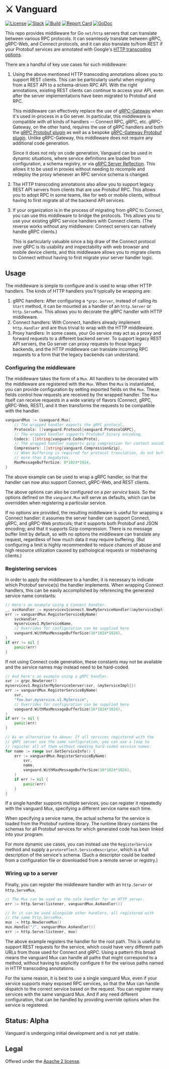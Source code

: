 # ⚔️ Vanguard

[![License](https://img.shields.io/github/license/bufbuild/vanguard-go?color=blue)][badges_license]
[![Slack](https://img.shields.io/badge/slack-buf-%23e01563)][badges_slack]
[![Build](https://github.com/bufbuild/vanguard-go/actions/workflows/ci.yaml/badge.svg?branch=main)](https://github.com/bufbuild/vanguard-go/actions/workflows/ci.yaml)
[![Report Card](https://goreportcard.com/badge/github.com/bufbuild/vanguard-go)](https://goreportcard.com/report/github.com/bufbuild/vanguard-go)
[![GoDoc](https://pkg.go.dev/badge/github.com/bufbuild/vanguard-go.svg)](https://pkg.go.dev/github.com/bufbuild/vanguard-go)

This repo provides middleware for Go `net/http` servers that can translate between various
RPC protocols. It can seamlessly translate between gRPC, gRPC-Web, and Connect protocols,
and it can also translate to/from REST if your Protobuf services are annotated with Google's
[HTTP transcoding options](https://github.com/googleapis/googleapis/blob/master/google/api/http.proto#L44).

There are a handful of key use cases for such middleware:
1. Using the above mentioned HTTP transcoding annotations allows you to support REST
   clients. This can be particularly useful when migrating from a REST API to a schema-driven
   RPC API. With the right annotations, existing REST clients can continue to access
   your API, even after the server implementations have been migrated to Protobuf and RPC.

   This middleware can effectively replace the use of [gRPC-Gateway](https://github.com/grpc-ecosystem/grpc-gateway#readme)
   when it's used in-process in a Go server. In particular, this middleware is compatible
   with _all_ kinds of handlers -- Connect RPC, gRPC, etc. gRPC-Gateway, on the other hand,
   requires the use of gRPC handlers and both the [gRPC Protobuf plugin](https://pkg.go.dev/google.golang.org/grpc/cmd/protoc-gen-go-grpc)
   as well as a bespoke [gRPC-Gateway Protobuf plugin](https://pkg.go.dev/github.com/grpc-ecosystem/grpc-gateway/protoc-gen-grpc-gateway).
   Unlike gRPC-Gateway, this middleware does not require any additional code generation.

   Since it does not rely on code generation, Vanguard can be used in dynamic situations,
   where service definitions are loaded from configuration, a schema registry, or via
   [gRPC Server Reflection](https://github.com/grpc/grpc/blob/master/doc/server-reflection.md).
   This allows it to be used in proxies without needing to recompile and redeploy the proxy
   whenever an RPC service schema is changed.

2. The HTTP transcoding annotations also allow you to support legacy REST API servers
   from clients that are use Protobuf RPC. This allows you to adopt RPC in some teams,
   like for web or mobile clients, without having to first migrate all of the backend
   API services.

3. If your organization is in the process of migrating from gRPC to Connect, you can use
   this middleware to bridge the protocols. This allows you to use your existing gRPC
   service handlers with Connect clients. (The reverse works without any middleware:
   Connect servers can natively handle gRPC clients.)

   This is particularly valuable since a big draw of the Connect protocol over gRPC is its
   usability and inspectability with web browser and mobile device clients, and this
   middleware allows you to migrate clients to Connect without having to first migrate
   your server handler logic.


## Usage

The middleware is simple to configure and is used to wrap other HTTP handlers. The
kinds of HTTP handlers you'll typically be wrapping are:
1. gRPC handlers: After configuring a `*grpc.Server`, instead of calling its `Start`
   method, it can be mounted as a handler of an `http.Server` or `http.ServeMux`.
   This allows you to decorate the gRPC handler with HTTP middleware.
2. Connect handlers: With Connect, handlers already implement `http.Handler` and are
   thus trivial to wrap with the HTTP middleware.
3. Proxy handlers: In some cases, your Go service may act as a proxy and forward
   requests to a different backend server. To support legacy REST API servers, the
   Go server can proxy requests to those legacy backends, and the HTTP middleware can
   translate incoming RPC requests to a form that the legacy backends can understand.

### Configuring the middleware

The middleware takes the form of a `Mux`. All handlers to be decorated with the
middleware are registered with the `Mux`. When the `Mux` is instantiated, you can
provide configuration by setting exported fields on the `Mux`. These fields control
how requests are received by the wrapped handler. The `Mux` itself can receive
requests in a wide variety of flavors (Connect, gRPC, gRPC-Web, REST), and it then
transforms the requests to be compatible with the handler.
```go
vanguardMux := &vanguard.Mux{
	// The wrapped handler expects the gRPC protocol.
	Protocols: []vanguard.Protocol{vanguard.ProtocolGRPC},
	// The wrapped handler supports Protobuf binary encoding.
	Codecs: []string{vanguard.CodecProto},
	// The wrapped handler supports gzip compression for content encoding.
	Compressors: []string{vanguard.CompressionGzip},
	// When buffering is required for protocol translation, do not buffer
	// more than 8 megabytes.
	MaxMessageBufferSize: 8*1024*1024,
}
```
The above example can be used to wrap a gRPC handler, so that the handler can
now also support Connect, gRPC-Web, and REST clients.

The above options can also be configured on a _per service_ basis. So the options
defined on the `vanguard.Mux` will serve as defaults, which can be overridden when
registering a particular service.

If no options are provided, the resulting middleware is useful for wrapping a
Connect handler: it assumes the server handler can support Connect, gRPC, and gRPC-Web
protocols; that it supports both Protobuf and JSON encoding; and that it supports
Gzip compression. There is no message buffer limit by default, so with no options the
middleware can translate any request, regardless of how much data it may require
buffering. (But configuring a limit is highly recommended to reduce chances of abuse
and high resource utilization caused by pathological requests or misbehaving clients.)

### Registering services

In order to apply the middleware to a handler, it is necessary to indicate
which Protobuf service(s) the handler implements. When wrapping Connect handlers,
this can be easily accomplished by referencing the generated service name constants:

```go
// Here's an example using a Connect handler.
_, svcHandler := myservicev1connect.NewMyServiceHandler(&myServiceImpl{})
err := vanguardMux.RegisterServiceByName(
	svcHandler,
	myservicev1.MyServiceName,
	// Overrides for configuration can be supplied here
	vanguard.WithMaxMessageBufferSize(16*1024*1024),
)
if err != nil {
	panic(err)
}
```
If not using Connect code generation, these constants may not be available and
the service names may instead need to be hard-coded.
```go
// And here's an example using a gRPC handler.
svr := grpc.NewServer()
myservicev1.RegisterMyServiceServer(svr, &myServiceImpl{})
err := vanguardMux.RegisterServiceByName(
	svr,
	"foo.bar.myservice.v1.MyService",
	// Overrides for configuration can be supplied here
	vanguard.WithMaxMessageBufferSize(16*1024*1024),
)
if err != nil {
	panic(err)
}

// As an alternative to above: If all services registered with the
// gRPC server use the same configuration, you can use a loop to
// register all of them without needing hard-coded service names:
for name := range svr.GetServiceInfo() {
	err := vanguardMux.RegisterServiceByName(
		svr,
		name,
		vanguard.WithMaxMessageBufferSize(16*1024*1024),
	)
	if err != nil {
		panic(err)
	}
}
```

If a single handler supports multiple services, you can register it repeatedly
with the vanguard Mux, specifying a different service name each time.

When specifying a service name, the actual schema for the service is loaded from
the Protobuf runtime library. The runtime library contains the schemas for all
Protobuf services for which generated code has been linked into your program.

For more dynamic use cases, you can instead use the `RegisterService` method and
supply a `protoreflect.ServiceDescriptor`, which is a full description of the
service's schema. (Such a descriptor could be loaded from a configuration file
or downloaded from a remote server or registry.)

### Wiring up to a server

Finally, you can register the middleware handler with an `http.Server` or
`http.ServeMux`.

```go
// The Mux can be used as the sole handler for an HTTP server.
err := http.Serve(listener, vanguardMux.AsHandler())

// Or it can be used alongside other handlers, all registered with
// the same http.ServeMux.
mux := http.NewServeMux()
mux.Handle("/", vanguardMux.AsHandler())
err := http.Serve(listener, mux)
```
The above example registers the handler for the root path. This is useful
to support REST requests for the service, which could have very different
path URLs from those used for Connect and gRPC. Using a pattern this broad
means the vanguard Mux can handle all paths that might correspond to a method,
without having to explicitly configure it for the various paths named in HTTP
transcoding annotations.

For the same reason, it is best to use a single vanguard Mux, even if your
service supports many exposed RPC services, so that the Mux can handle
dispatch to the correct service based on the request. You can register many
services with the same vanguard Mux. And if any need different configuration,
that can be handled by providing override options when the service is
registered.


## Status: Alpha

Vanguard is undergoing initial development and is not yet stable.


## Legal

Offered under the [Apache 2 license][badges_license].


[badges_license]: https://github.com/bufbuild/vanguard-go/blob/main/LICENSE
[badges_slack]: https://buf.build/links/slack
